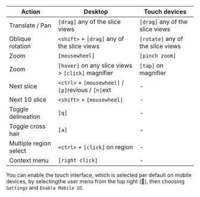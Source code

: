| Action | Desktop | Touch devices |
| --- | --- | --- |
| Translate / Pan | `[drag]` any of the slice views | `[drag]` any of the slice views |
| Oblique rotation | `<shift>` + `[drag]` any of the slice views | `[rotate]` any of the slice views |
| Zoom | `[mousewheel]` | `[pinch zoom]` |
| Zoom | `[hover]` on any slice views > `[click]` magnifier | `[tap]` on magnifier |
| Next slice | `<ctrl>` + `[mousewheel]` / `[p]`revious / `[n]`ext | - |
| Next 10 slice | `<shift>` + `[mousewheel]` | - |
| Toggle delineation | `[q]` | - |
| Toggle cross hair | `[a]` | - |
| Multiple region select | `<ctrl>` + `[click]` on region | - |
| Context menu | `[right click]` | - |

You can enable the touch interface, which is selected per default on mobile devices, by selectingthe user menu from the top right (👤), then choosing `Settings` and `Enable Mobile UI`.

